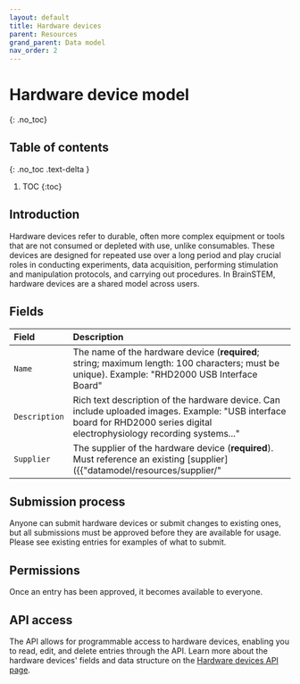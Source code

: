 ```yaml
---
layout: default
title: Hardware devices
parent: Resources
grand_parent: Data model
nav_order: 2
---
```


# Hardware device model
{: .no_toc}

## Table of contents
{: .no_toc .text-delta }

1. TOC
{:toc}

## Introduction

Hardware devices refer to durable, often more complex equipment or tools that are not consumed or depleted with use, unlike consumables. These devices are designed for repeated use over a long period and play crucial roles in conducting experiments, data acquisition, performing stimulation and manipulation protocols, and carrying out procedures. In BrainSTEM, hardware devices are a shared model across users.

## Fields

| Field | Description |
|:------|:------------|
| `Name` | The name of the hardware device (**required**; string; maximum length: 100 characters; must be unique). Example: "RHD2000 USB Interface Board" |
| `Description` | Rich text description of the hardware device. Can include uploaded images. Example: "USB interface board for RHD2000 series digital electrophysiology recording systems..." |
| `Supplier` | The supplier of the hardware device (**required**). Must reference an existing [supplier]({{"datamodel/resources/supplier/"|absolute_url}}). Example: "Intan Technologies" |

## Submission process

Anyone can submit hardware devices or submit changes to existing ones, but all submissions must be approved before they are available for usage. Please see existing entries for examples of what to submit.

## Permissions

Once an entry has been approved, it becomes available to everyone.

## API access

The API allows for programmable access to hardware devices, enabling you to read, edit, and delete entries through the API. Learn more about the hardware devices' fields and data structure on the [Hardware devices API page]({{"api/resources/hardwaredevice/"|absolute_url}}).
